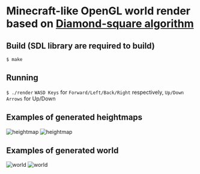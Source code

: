 # Minecraft-like OpenGL world render based on [Diamond-square algorithm](https://en.wikipedia.org/wiki/Diamond-square_algorithm)
## Build (SDL library are required to build)
```$ make```
## Running
```$ ./render```
```WASD Keys``` for ```Forward/Left/Back/Right``` respectively, ```Up/Down Arrows``` for Up/Down
## Examples of generated heightmaps
![heightmap](https://github.com/zakirullin/world-render/screenshots/heightmap.bmp)
![heightmap](https://github.com/zakirullin/world-render/screenshots/heightmap2.bmp)
## Examples of generated world
![world](https://github.com/zakirullin/world-render/screenshots/scr16.bmp)
![world](https://github.com/zakirullin/world-render/screenshots/scr8.bmp)
